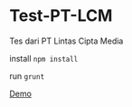 # Test-PT-LCM
Tes dari PT Lintas Cipta Media

install `npm install`

run `grunt`

[Demo](http://pro.preschian.com/Test-PT-LCM/)
